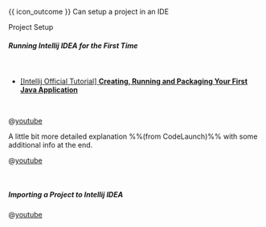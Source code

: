 <span id="prereqs"></span>

<span id="outcomes">{{ icon_outcome }} Can setup a project in an IDE</span>

<span id="title">Project Setup</span>

<div id="body">

##### Running Intellij IDEA for the First Time

<tabs> 
  <tab header="{{ icon_text }}">

* [[Intellij Official Tutorial] **Creating, Running and Packaging Your First Java Application**](https://www.jetbrains.com/help/idea/creating-running-and-packaging-your-first-java-application.html)

  </tab>
  <tab header="{{ icon_video }}">

@[youtube](c0efB_CKOYo)

A little bit more detailed explanation %%(from CodeLaunch)%% with some additional info at the end.

@[youtube](https://www.youtube.com/watch?v=S764o0mAXhg)

  </tab>
</tabs>

##### Importing a Project to Intellij IDEA

@[youtube](WIYTktB1bT4)

</div>

<div id="extras">
</div>